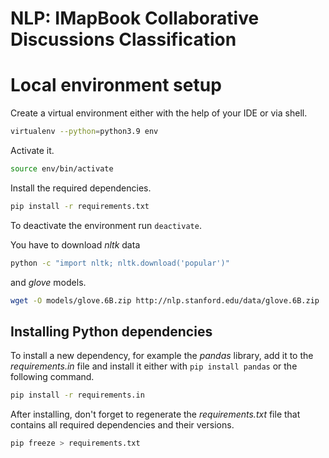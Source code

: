 # NLP: IMapBook Collaborative Discussions Classification

# Local environment setup
Create a virtual environment either with the help of your IDE or via shell.
```bash
virtualenv --python=python3.9 env
```
Activate it.
```bash
source env/bin/activate
```
Install the required dependencies.
```bash
pip install -r requirements.txt
```
To deactivate the environment run `deactivate`.

You have to download _nltk_ data
```bash
python -c "import nltk; nltk.download('popular')"
```
and _glove_ models.
```bash
wget -O models/glove.6B.zip http://nlp.stanford.edu/data/glove.6B.zip
```

## Installing Python dependencies
To install a new dependency, for example the _pandas_ library, add it to the _requirements.in_ file and install it either with `pip install pandas` or the following command.
```bash
pip install -r requirements.in
```
After installing, don't forget to regenerate the _requirements.txt_ file that contains all required dependencies and their versions.
```bash
pip freeze > requirements.txt
```